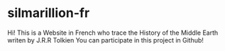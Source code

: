 # silmarillion-fr
Hi!
This is a Website in French who trace the History of the Middle Earth writen by J.R.R Tolkien
You can participate in this project in Github!
